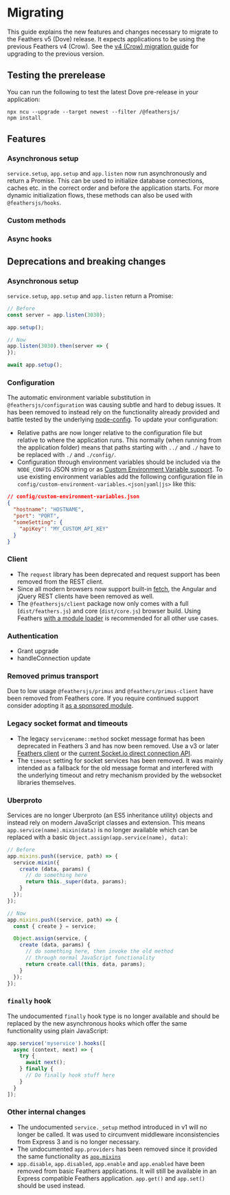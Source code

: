 # Migrating

This guide explains the new features and changes necessary to migrate to the Feathers v5 (Dove) release. It expects applications to be using the previous Feathers v4 (Crow). See the [v4 (Crow) migration guide](https://crow.docs.feathersjs.com/guides/migrating.html) for upgrading to the previous version.

## Testing the prerelease

You can run the following to test the latest Dove pre-release in your application:

```
npx ncu --upgrade --target newest --filter /@feathersjs/
npm install
```

## Features

### Asynchronous setup

`service.setup`, `app.setup` and `app.listen` now run asynchronously and return a Promise. This can be used to initialize database connections, caches etc. in the correct order and before the application starts. For more dynamic initialization flows, these methods can also be used with `@feathersjs/hooks`.

### Custom methods

### Async hooks

## Deprecations and breaking changes

### Asynchronous setup

`service.setup`, `app.setup` and `app.listen` return a Promise:

```js
// Before
const server = app.listen(3030);

app.setup();

// Now
app.listen(3030).then(server => {
});

await app.setup();
```

### Configuration

The automatic environment variable substitution in `@feathersjs/configuration` was causing subtle and hard to debug issues. It has been removed to instead rely on the functionality already provided and battle tested by the underlying [node-config](https://github.com/lorenwest/node-config). To update your configuration:

- Relative paths are now longer relative to the configuration file but relative to where the application runs. This normally (when running from the application folder) means that paths starting with `../` and `./` have to be replaced with `./` and `./config/`.
- Configuration through environment variables should be included via the `NODE_CONFIG` JSON string or as [Custom Environment Variable support](https://github.com/lorenwest/node-config/wiki/Environment-Variables#custom-environment-variables). To use existing environment variables add the following configuration file in `config/custom-environment-variables.<json|yaml|js>` like this:

```json
// config/custom-environment-variables.json
{
  "hostname": "HOSTNAME",
  "port": "PORT",
  "someSetting": {
    "apiKey": "MY_CUSTOM_API_KEY"
  }
}
```

### Client

- The `request` library has been deprecated and request support has been removed from the REST client.
- Since all modern browsers now support built-in [fetch](https://developer.mozilla.org/en-US/docs/Web/API/Fetch_API), the Angular and jQuery REST clients have been removed as well.
- The `@feathersjs/client` package now only comes with a full (`dist/feathers.js`) and core (`dist/core.js`) browser build. Using Feathers [with a module loader](../api/client.md#module-loaders) is recommended for all other use cases.

### Authentication

- Grant upgrade
- handleConnection update

### Removed primus transport

Due to low usage `@feathersjs/primus` and `@feathers/primus-client` have been removed from Feathers core. If you require continued support consider adopting it [as a sponsored module](https://github.com/sponsors/daffl).

### Legacy socket format and timeouts

- The legacy `servicename::method` socket message format has been deprecated in Feathers 3 and has now been removed. Use a v3 or later [Feathers client]() or the [current Socket.io direct connection API]().
- The `timeout` setting for socket services has been removed. It was mainly intended as a fallback for the old message format and interfered with the underlying timeout and retry mechanism provided by the websocket libraries themselves.

### Uberproto

Services are no longer Uberproto (an ES5 inheritance utility) objects and instead rely on modern JavaScript classes and extension. This means `app.service(name).mixin(data)` is no longer available which can be replaced with a basic `Object.assign(app.service(name), data)`:

```js
// Before
app.mixins.push((service, path) => {
  service.mixin({
    create (data, params) {
      // do something here
      return this._super(data, params);
    }
  });
});

// Now
app.mixins.push((service, path) => {
  const { create } = service;

  Object.assign(service, {
    create (data, params) {
      // do something here, then invoke the old method
      // through normal JavaScript functionality
      return create.call(this, data, params);
    }
  });
});
```

### `finally` hook

The undocumented `finally` hook type is no longer available and should be replaced by the new asynchronous hooks which offer the same functionality using plain JavaScript:

```js
app.service('myservice').hooks([
  async (context, next) => {
    try {
      await next();
    } finally {
      // Do finally hook stuff here
    }
  }
]);
```

### Other internal changes

- The undocumented `service._setup` method introduced in v1 will no longer be called. It was used to circumvent middleware inconsistencies from Express 3 and is no longer necessary.
- The undocumented `app.providers` has been removed since it provided the same functionality as [`app.mixins`]()
- `app.disable`, `app.disabled`, `app.enable` and `app.enabled` have been removed from basic Feathers applications. It will still be available in an Express compatible Feathers application. `app.get()` and `app.set()` should be used instead.
